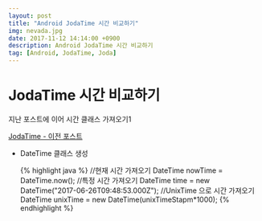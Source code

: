 ```yaml
---
layout: post
title: "Android JodaTime 시간 비교하기"
img: nevada.jpg
date: 2017-11-12 14:14:00 +0900
description: Android JodaTime 시간 비교하기
tag: [Android, JodaTime, Joda]
---
```

# JodaTime 시간 비교하기

지난 포스트에 이어 시간 클래스 가져오기1

[JodaTime - 이전 포스트](./2017/11/11/Joda-Time-Android.html)

- DateTime 클래스 생성

	{% highlight java %}
    //현재 시간 가져오기
    DateTime nowTime = DateTime.now();
    //특정 시간 가져오기
    DateTime time = new DateTime("2017-06-26T09:48:53.000Z");
    //UnixTime 으로 시간 가져오기
    DateTime unixTime = new DateTime(unixTimeStapm*1000);
    {% endhighlight %}